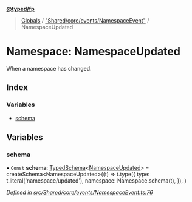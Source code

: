 **[@typed/fp](../README.md)**

> [Globals](../globals.md) / ["Shared/core/events/NamespaceEvent"](_shared_core_events_namespaceevent_.md) / NamespaceUpdated

# Namespace: NamespaceUpdated

When a namespace has changed.

## Index

### Variables

* [schema](_shared_core_events_namespaceevent_.namespaceupdated.md#schema)

## Variables

### schema

• `Const` **schema**: [TypedSchema](../interfaces/_io_typedschema_.typedschema.md)\<[NamespaceUpdated](_shared_core_events_namespaceevent_.namespaceupdated.md)> = createSchema\<NamespaceUpdated>((t) => t.type({ type: t.literal('namespace/updated'), namespace: Namespace.schema(t), }), )

*Defined in [src/Shared/core/events/NamespaceEvent.ts:76](https://github.com/TylorS/typed-fp/blob/f129829/src/Shared/core/events/NamespaceEvent.ts#L76)*
